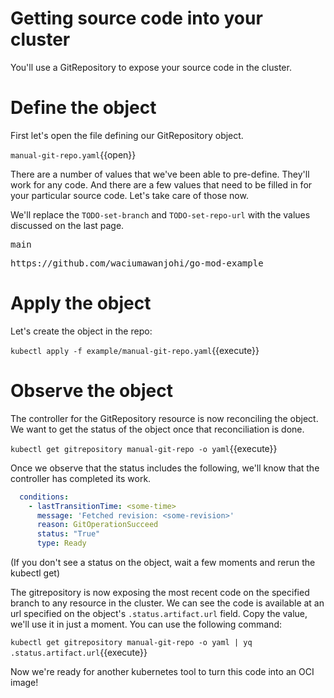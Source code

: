 # Getting source code into your cluster

You'll use a GitRepository to expose your source code in the cluster.

# Define the object

First let's open the file defining our GitRepository object.

`manual-git-repo.yaml`{{open}}

There are a number of values that we've been able to pre-define. They'll
work for any code. And there are a few values that need to be filled in for
your particular source code. Let's take care of those now.

We'll replace the `TODO-set-branch` and `TODO-set-repo-url` with the values
discussed on the last page.

<pre class="file" data-filename="manual-git-repo.yaml" data-target="insert"  data-marker="#TODO-set-branch">
main</pre>

<pre class="file" data-filename="manual-git-repo.yaml" data-target="insert"  data-marker="#TODO-set-repo-url">
https://github.com/waciumawanjohi/go-mod-example</pre>

# Apply the object

Let's create the object in the repo:

`kubectl apply -f example/manual-git-repo.yaml`{{execute}}

# Observe the object

The controller for the GitRepository resource is now reconciling the object. We
want to get the status of the object once that reconciliation is done.

`kubectl get gitrepository manual-git-repo -o yaml`{{execute}}

Once we observe that the status includes the following, we'll know that the
controller has completed its work.

```yaml
  conditions:
    - lastTransitionTime: <some-time>
      message: 'Fetched revision: <some-revision>'
      reason: GitOperationSucceed
      status: "True"
      type: Ready
```

(If you don't see a status on the object, wait a few moments and rerun the
kubectl get)

The gitrepository is now exposing the most recent code on the specified branch
to any resource in the cluster. We can see the code is available at an url
specified on the object's `.status.artifact.url` field. Copy the value,
we'll use it in just a moment. You can use the following command:

`kubectl get gitrepository manual-git-repo -o yaml | yq .status.artifact.url`{{execute}}

Now we're ready for another kubernetes tool to turn this code into an OCI image!
